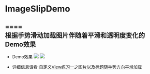# ImageSlipDemo
====  
根据手势滑动加载图片伴随着平滑和透明度变化的Demo效果
----
 - Demo效果
 ![](https://github.com/aclululu/ImageSlipDemo/tree/master/SlipDemo/art/ViewPagerIndicator.gif)
 ![](http://img.blog.csdn.net/20160907092212531?watermark/2/text/aHR0cDovL2Jsb2cuY3Nkbi5uZXQv/font/5a6L5L2T/fontsize/400/fill/I0JBQkFCMA==/dissolve/70/gravity/Center)

 - 详细信息请看 [自定义View练习一之图片以及标题随手势方向平滑加载](http://blog.csdn.net/u013757124/article/details/52456434)
